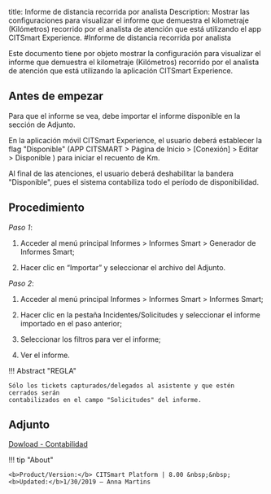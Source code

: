 title: Informe de distancia recorrida por analista
Description: Mostrar las configuraciones para visualizar el informe que demuestra el kilometraje (Kilómetros) recorrido por el analista de atención que está utilizando el app CITSmart Experience.
#Informe de distancia recorrida por analista

Este documento tiene por objeto mostrar la configuración para visualizar el informe que
demuestra el kilometraje (Kilómetros) recorrido por el analista de atención
que está utilizando la aplicación CITSmart Experience.

Antes de empezar
----------------

Para que el informe se vea, debe importar el informe
disponible en la sección de Adjunto.

En la aplicación móvil CITSmart Experience, el usuario deberá establecer la flag "Disponible"
(APP CITSMART \> Página de Inicio \> [Conexión] \> Editar \> Disponible ) para
iniciar el recuento de Km.

Al final de las atenciones, el usuario deberá deshabilitar la bandera "Disponible", pues
el sistema contabiliza todo el período de disponibilidad.

Procedimiento
------------

*Paso 1*:

1.  Acceder al menú principal Informes \> Informes Smart \> Generador de
    Informes Smart;

2.  Hacer clic en “Importar” y seleccionar el archivo del Adjunto.

*Paso 2*:

1.  Acceder al menú principal Informes \> Informes Smart \> Informes Smart;

2.  Hacer clic en la pestaña Incidentes/Solicitudes y seleccionar el informe importado en el paso anterior;

3.  Seleccionar los filtros para ver el informe;

4.  Ver el informe.


!!! Abstract "REGLA"

    Sólo los tickets capturados/delegados al asistente y que estén cerrados serán
    contabilizados en el campo "Solicitudes" del informe.

Adjunto
-----

[Dowload - Contabilidad][1]


!!! tip "About"

    <b>Product/Version:</b> CITSmart Platform | 8.00 &nbsp;&nbsp;
    <b>Updated:</b>1/30/2019 – Anna Martins
    
    
  [1]:/pt-br/citsmart-platform-8/additional-features-mobile-and-fiel-service/report/images/km-por-analista.citreport
